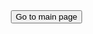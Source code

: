 <!DOCTYPE html>
<html lang="en">
<head>
  <meta charset="UTF-8">
  <meta name="viewport" content="width=device-width, initial-scale=1.0">
  <style>
    body {
      margin: 0;
      padding: 0;
      background-image: url('https://github.com/Spokera/Spokera.github.io/assets/145135579/9b09c7a1-76ed-46c0-9d38-864be57a2d3e)');
      background-size: cover;
      color: white;
      height: 100vh;
      display: flex;
      flex-direction: column;
      justify-content: center; 
      align-items: center;
    }

    button {

      background-color: rgba(128, 128, 128, 0.5); /* Gray and transparent background */
      color: white;
      padding: 10px 15px;
      font-size: 16px;
      border: none;
      cursor: pointer;
      border-radius: 10px; /* Rounded corners */
    }
  </style>
</head>
<body>
  <div style="padding: 20px;">
    <!-- Image removed -->
  </div>
  
  <button onclick="redirectToPage()">Go to main page</button>

  <script>
    function redirectToPage() {
      window.location.href = "main";
    }
  </script>
</body>
</html>
